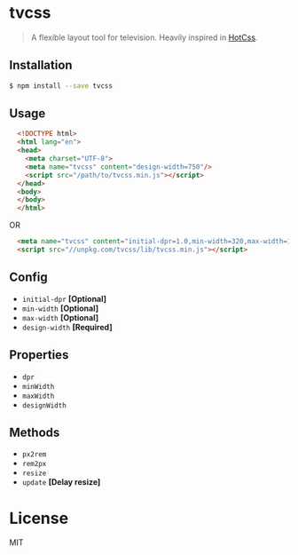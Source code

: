 # tvcss

> A flexible layout tool for television. Heavily inspired in [HotCss](https://github.com/imochen/hotcss).


## Installation

``` bash
$ npm install --save tvcss
```


## Usage

``` html
  <!DOCTYPE html>
  <html lang="en">
  <head>
    <meta charset="UTF-8">
    <meta name="tvcss" content="design-width=750"/>
    <script src="/path/to/tvcss.min.js"></script>
  </head>
  <body>
  </body>
  </html>
```

OR

``` html
  <meta name="tvcss" content="initial-dpr=1.0,min-width=320,max-width=1920,design-width=1920"/>
  <script src="//unpkg.com/tvcss/lib/tvcss.min.js"></script>
```


## Config

* `initial-dpr` **[Optional]**
* `min-width` **[Optional]**
* `max-width` **[Optional]**
* `design-width` **[Required]**


## Properties

* `dpr`
* `minWidth`
* `maxWidth`
* `designWidth`


## Methods

* `px2rem`
* `rem2px`
* `resize`
* `update` **[Delay resize]**


# License

MIT
